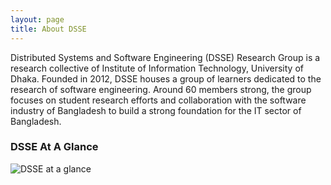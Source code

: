 ```yaml
---
layout: page
title: About DSSE
---
```


Distributed Systems and Software Engineering (DSSE) Research Group is a research collective of Institute of Information Technology, University of Dhaka. Founded in 2012, DSSE houses a group of learners dedicated to the research of software engineering. Around 60 members strong, the group focuses on student research efforts and collaboration with the software industry of Bangladesh to build a strong foundation for the IT sector of Bangladesh.



### DSSE At A Glance
![DSSE at a glance](C:/Users/noshi/Desktop/dsse-web/dsse.github.io/assets/img/dsse-poster.jpg)
<!--<img src="assets/img/dsse-poster.jpg" alt="">-->


<!--### History-->

